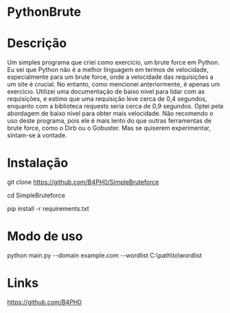 # PythonBrute

# Descrição
Um simples programa que criei como exercício, um brute force em Python. Eu sei que Python não é a melhor linguagem em termos de velocidade, especialmente para um brute force, onde a velocidade das requisições a um site é crucial. No entanto, como mencionei anteriormente, é apenas um exercício. Utilizei uma documentação de baixo nível para lidar com as requisições, e estimo que uma requisição leve cerca de 0,4 segundos, enquanto com a biblioteca requests seria cerca de 0,9 segundos. Optei pela abordagem de baixo nível para obter mais velocidade. Não recomendo o uso deste programa, pois ele é mais lento do que outras ferramentas de brute force, como o Dirb ou o Gobuster. Mas se quiserem experimentar, sintam-se à vontade.

# Instalação
git clone https://github.com/B4PH0/SimpleBruteforce

cd SimpleBruteforce

pip install -r requirements.txt

# Modo de uso
  python main.py --domain example.com --wordlist C:\path\to\wordlist

# Links
  https://github.com/B4PH0
